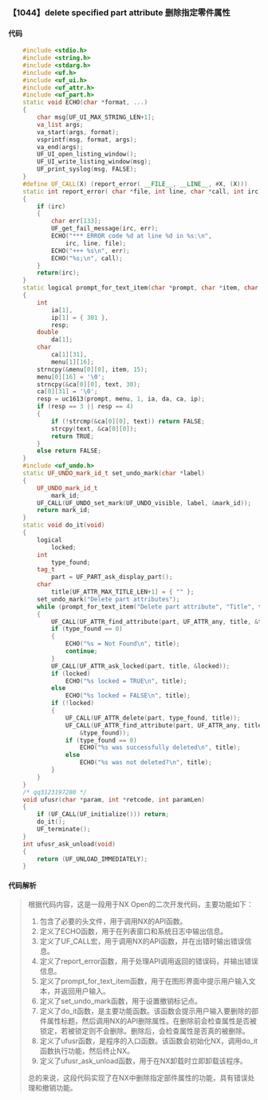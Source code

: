 ### 【1044】delete specified part attribute 删除指定零件属性

#### 代码

```cpp
    #include <stdio.h>  
    #include <string.h>  
    #include <stdarg.h>  
    #include <uf.h>  
    #include <uf_ui.h>  
    #include <uf_attr.h>  
    #include <uf_part.h>  
    static void ECHO(char *format, ...)  
    {  
        char msg[UF_UI_MAX_STRING_LEN+1];  
        va_list args;  
        va_start(args, format);  
        vsprintf(msg, format, args);  
        va_end(args);  
        UF_UI_open_listing_window();  
        UF_UI_write_listing_window(msg);  
        UF_print_syslog(msg, FALSE);  
    }  
    #define UF_CALL(X) (report_error( __FILE__, __LINE__, #X, (X)))  
    static int report_error( char *file, int line, char *call, int irc)  
    {  
        if (irc)  
        {  
            char err[133];  
            UF_get_fail_message(irc, err);  
            ECHO("*** ERROR code %d at line %d in %s:\n",  
                irc, line, file);  
            ECHO("+++ %s\n", err);  
            ECHO("%s;\n", call);  
        }  
        return(irc);  
    }  
    static logical prompt_for_text_item(char *prompt, char *item, char *text)  
    {  
        int  
            ia[1],  
            ip[1] = { 301 },  
            resp;  
        double  
            da[1];  
        char  
            ca[1][31],  
            menu[1][16];  
        strncpy(&menu[0][0], item, 15);  
        menu[0][16] = '\0';  
        strncpy(&ca[0][0], text, 30);  
        ca[0][31] = '\0';  
        resp = uc1613(prompt, menu, 1, ia, da, ca, ip);  
        if (resp == 3 || resp == 4)  
        {  
            if (!strcmp(&ca[0][0], text)) return FALSE;  
            strcpy(text, &ca[0][0]);  
            return TRUE;  
        }  
        else return FALSE;  
    }  
    #include <uf_undo.h>  
    static UF_UNDO_mark_id_t set_undo_mark(char *label)  
    {  
        UF_UNDO_mark_id_t  
            mark_id;  
        UF_CALL(UF_UNDO_set_mark(UF_UNDO_visible, label, &mark_id));  
        return mark_id;  
    }  
    static void do_it(void)  
    {  
        logical  
            locked;  
        int  
            type_found;  
        tag_t  
            part = UF_PART_ask_display_part();  
        char  
            title[UF_ATTR_MAX_TITLE_LEN+1] = { "" };  
        set_undo_mark("Delete part attributes");  
        while (prompt_for_text_item("Delete part attribute", "Title", title))  
        {  
            UF_CALL(UF_ATTR_find_attribute(part, UF_ATTR_any, title, &type_found));  
            if (type_found == 0)  
            {  
                ECHO("%s = Not Found\n", title);  
                continue;  
            }  
            UF_CALL(UF_ATTR_ask_locked(part, title, &locked));  
            if (locked)  
                ECHO("%s locked = TRUE\n", title);  
            else  
                ECHO("%s locked = FALSE\n", title);  
            if (!locked)  
            {  
                UF_CALL(UF_ATTR_delete(part, type_found, title));  
                UF_CALL(UF_ATTR_find_attribute(part, UF_ATTR_any, title,  
                    &type_found));  
                if (type_found == 0)  
                    ECHO("%s was successfully deleted\n", title);  
                else  
                    ECHO("%s was not deleted?\n", title);  
            }  
        }  
    }  
    /* qq3123197280 */  
    void ufusr(char *param, int *retcode, int paramLen)  
    {  
        if (UF_CALL(UF_initialize())) return;  
        do_it();  
        UF_terminate();  
    }  
    int ufusr_ask_unload(void)  
    {  
        return (UF_UNLOAD_IMMEDIATELY);  
    }

```

#### 代码解析

> 根据代码内容，这是一段用于NX Open的二次开发代码，主要功能如下：
>
> 1. 包含了必要的头文件，用于调用NX的API函数。
> 2. 定义了ECHO函数，用于在列表窗口和系统日志中输出信息。
> 3. 定义了UF_CALL宏，用于调用NX的API函数，并在出错时输出错误信息。
> 4. 定义了report_error函数，用于处理API调用返回的错误码，并输出错误信息。
> 5. 定义了prompt_for_text_item函数，用于在图形界面中提示用户输入文本，并返回用户输入。
> 6. 定义了set_undo_mark函数，用于设置撤销标记点。
> 7. 定义了do_it函数，是主要功能函数。该函数会提示用户输入要删除的部件属性标题，然后调用NX的API删除属性。在删除前会检查属性是否被锁定，若被锁定则不会删除。删除后，会检查属性是否真的被删除。
> 8. 定义了ufusr函数，是程序的入口函数。该函数会初始化NX，调用do_it函数执行功能，然后终止NX。
> 9. 定义了ufusr_ask_unload函数，用于在NX卸载时立即卸载该程序。
>
> 总的来说，这段代码实现了在NX中删除指定部件属性的功能，具有错误处理和撤销功能。
>
